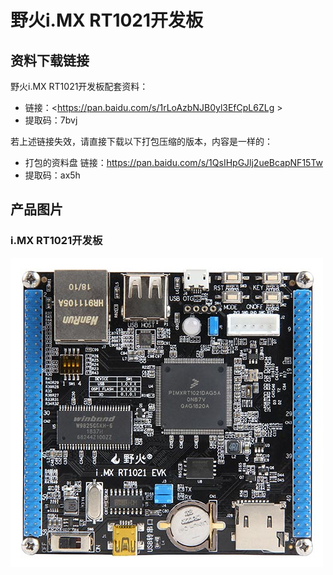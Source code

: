 [](index)

# 野火i.MX RT1021开发板

## 资料下载链接
野火i.MX RT1021开发板配套资料：


* 链接：<https://pan.baidu.com/s/1rLoAzbNJB0yl3EfCpL6ZLg >
* 提取码：7bvj 


若上述链接失效，请直接下载以下打包压缩的版本，内容是一样的：
* 打包的资料盘 链接：<https://pan.baidu.com/s/1QsIHpGJlj2ueBcapNF15Tw> 
* 提取码：ax5h 



## 产品图片
### i.MX RT1021开发板

![野火i.MX RT1021开发板](../images/imxrt/rt1021/imxrt1021.jpg)